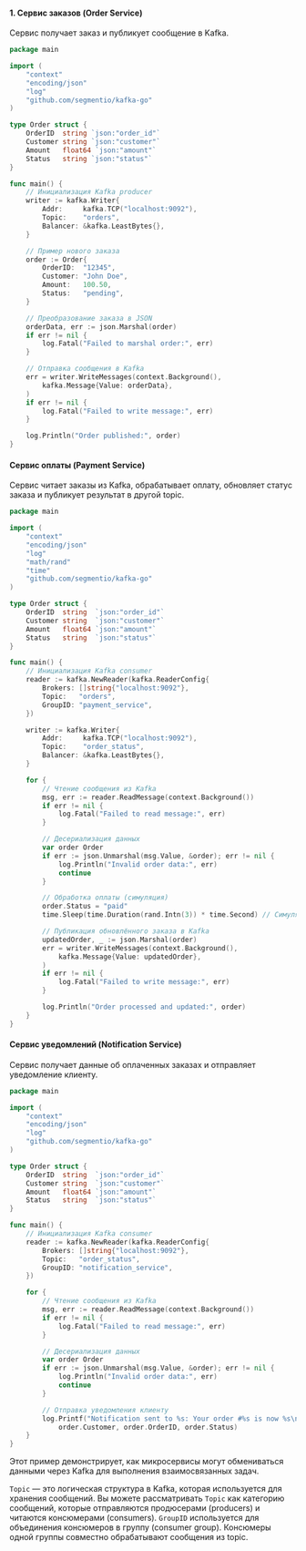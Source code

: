 
#### **1. Сервис заказов (Order Service)**
Сервис получает заказ и публикует сообщение в Kafka.
```go
package main

import (
	"context"
	"encoding/json"
	"log"
	"github.com/segmentio/kafka-go"
)

type Order struct {
	OrderID  string `json:"order_id"`
	Customer string `json:"customer"`
	Amount   float64 `json:"amount"`
	Status   string `json:"status"`
}

func main() {
	// Инициализация Kafka producer
	writer := kafka.Writer{
		Addr:     kafka.TCP("localhost:9092"),
		Topic:    "orders",
		Balancer: &kafka.LeastBytes{},
	}

	// Пример нового заказа
	order := Order{
		OrderID:  "12345",
		Customer: "John Doe",
		Amount:   100.50,
		Status:   "pending",
	}

	// Преобразование заказа в JSON
	orderData, err := json.Marshal(order)
	if err != nil {
		log.Fatal("Failed to marshal order:", err)
	}

	// Отправка сообщения в Kafka
	err = writer.WriteMessages(context.Background(),
		kafka.Message{Value: orderData},
	)
	if err != nil {
		log.Fatal("Failed to write message:", err)
	}

	log.Println("Order published:", order)
}
```

#### **Сервис оплаты (Payment Service)**
Сервис читает заказы из Kafka, обрабатывает оплату, обновляет статус заказа и публикует результат в другой topic.
```go
package main

import (
	"context"
	"encoding/json"
	"log"
	"math/rand"
	"time"
	"github.com/segmentio/kafka-go"
)

type Order struct {
	OrderID  string  `json:"order_id"`
	Customer string  `json:"customer"`
	Amount   float64 `json:"amount"`
	Status   string  `json:"status"`
}

func main() {
	// Инициализация Kafka consumer
	reader := kafka.NewReader(kafka.ReaderConfig{
		Brokers: []string{"localhost:9092"},
		Topic:   "orders",
		GroupID: "payment_service",
	})

	writer := kafka.Writer{
		Addr:     kafka.TCP("localhost:9092"),
		Topic:    "order_status",
		Balancer: &kafka.LeastBytes{},
	}

	for {
		// Чтение сообщения из Kafka
		msg, err := reader.ReadMessage(context.Background())
		if err != nil {
			log.Fatal("Failed to read message:", err)
		}

		// Десериализация данных
		var order Order
		if err := json.Unmarshal(msg.Value, &order); err != nil {
			log.Println("Invalid order data:", err)
			continue
		}

		// Обработка оплаты (симуляция)
		order.Status = "paid"
		time.Sleep(time.Duration(rand.Intn(3)) * time.Second) // Симуляция обработки

		// Публикация обновлённого заказа в Kafka
		updatedOrder, _ := json.Marshal(order)
		err = writer.WriteMessages(context.Background(),
			kafka.Message{Value: updatedOrder},
		)
		if err != nil {
			log.Fatal("Failed to write message:", err)
		}

		log.Println("Order processed and updated:", order)
	}
}

```

#### **Сервис уведомлений (Notification Service)**
Сервис получает данные об оплаченных заказах и отправляет уведомление клиенту.
```go
package main

import (
	"context"
	"encoding/json"
	"log"
	"github.com/segmentio/kafka-go"
)

type Order struct {
	OrderID  string  `json:"order_id"`
	Customer string  `json:"customer"`
	Amount   float64 `json:"amount"`
	Status   string  `json:"status"`
}

func main() {
	// Инициализация Kafka consumer
	reader := kafka.NewReader(kafka.ReaderConfig{
		Brokers: []string{"localhost:9092"},
		Topic:   "order_status",
		GroupID: "notification_service",
	})

	for {
		// Чтение сообщения из Kafka
		msg, err := reader.ReadMessage(context.Background())
		if err != nil {
			log.Fatal("Failed to read message:", err)
		}

		// Десериализация данных
		var order Order
		if err := json.Unmarshal(msg.Value, &order); err != nil {
			log.Println("Invalid order data:", err)
			continue
		}

		// Отправка уведомления клиенту
		log.Printf("Notification sent to %s: Your order #%s is now %s\n",
			order.Customer, order.OrderID, order.Status)
	}
}

```
Этот пример демонстрирует, как микросервисы могут обмениваться данными через Kafka для выполнения взаимосвязанных задач.


`Topic` — это логическая структура в Kafka, которая используется для хранения сообщений. Вы можете рассматривать `Topic` как категорию сообщений, которые отправляются продюсерами (producers) и читаются консюмерами (consumers).
`GroupID` используется для объединения консюмеров в группу (consumer group). Консюмеры одной группы совместно обрабатывают сообщения из topic.